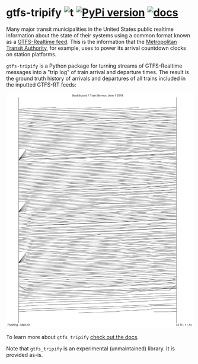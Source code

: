 # gtfs-tripify ![t](https://img.shields.io/badge/status-unmaintained-red.svg?style=flat-square) [![PyPi version](https://img.shields.io/pypi/v/fahr.svg?style=flat-square)](https://pypi.python.org/pypi/gtfs_tripify/) [![docs](https://img.shields.io/badge/docs-passing-green.svg?style=flat-square)](https://residentmario.github.io/gtfs-tripify/index.html)

Many major transit municipalities in the United States public realtime information about the state of their systems using a common format known as a [GTFS-Realtime feed](https://developers.google.com/transit/gtfs-realtime/). This is the information that the [Metropolitan Transit Authority](https://en.wikipedia.org/wiki/Metropolitan_Transportation_Authority), for example, uses to power its arrival countdown clocks on station platforms.

`gtfs-tripify` is a Python package for turning streams of GTFS-Realtime messages into a "trip log" of train arrival and departure times. The result is the ground truth history of arrivals and departures of all trains included in the inputted GTFS-RT feeds:

![](./imgs/example.png)

To learn more about `gtfs_tripify` [check out the docs](https://residentmario.github.io/gtfs-tripify/index.html).

Note that `gtfs_tripify` is an experimental (unmaintained) library. It is provided as-is.
